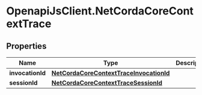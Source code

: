# OpenapiJsClient.NetCordaCoreContextTrace

## Properties

Name | Type | Description | Notes
------------ | ------------- | ------------- | -------------
**invocationId** | [**NetCordaCoreContextTraceInvocationId**](NetCordaCoreContextTraceInvocationId.md) |  | [optional] 
**sessionId** | [**NetCordaCoreContextTraceSessionId**](NetCordaCoreContextTraceSessionId.md) |  | [optional] 


